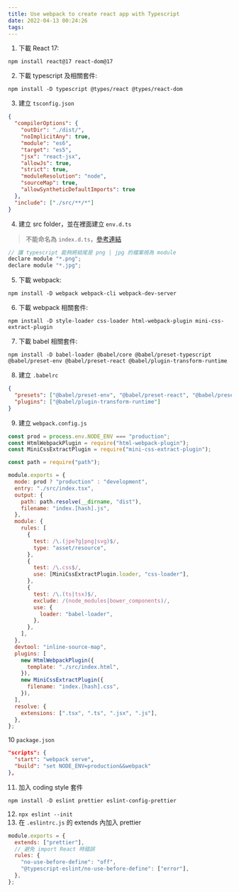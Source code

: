 ```yaml
---
title: Use webpack to create react app with Typescript
date: 2022-04-13 00:24:26
tags:
---
```

1. 下載 React 17: 
```
npm install react@17 react-dom@17
```
2. 下載 typescript 及相關套件: 
```
npm install -D typescript @types/react @types/react-dom
```
3. 建立 `tsconfig.json`
```json
{
  "compilerOptions": {
    "outDir": "./dist/",
    "noImplicitAny": true,
    "module": "es6",
    "target": "es5",
    "jsx": "react-jsx",
    "allowJs": true,
    "strict": true,
    "moduleResolution": "node",
    "sourceMap": true,
    "allowSyntheticDefaultImports": true
  },
  "include": ["./src/**/*"]
}
```
4. 建立 src folder，並在裡面建立 `env.d.ts`

> 不能命名為 `index.d.ts`，[參考連結](https://stackoverflow.com/questions/52759220/importing-images-in-typescript-react-cannot-find-module)

```js
// 讓 typescript 能夠將結尾是 png | jpg 的檔案視為 module
declare module "*.png";
declare module "*.jpg";
```
5. 下載 webpack: 
```
npm install -D webpack webpack-cli webpack-dev-server
```
6. 下載 webpack 相關套件: 
```
npm install -D style-loader css-loader html-webpack-plugin mini-css-extract-plugin
```
7. 下載 babel 相關套件: 
```
npm install -D babel-loader @babel/core @babel/preset-typescript @babel/preset-env @babel/preset-react @babel/plugin-transform-runtime
```
8. 建立 `.babelrc`
```json
{
  "presets": ["@babel/preset-env", "@babel/preset-react", "@babel/preset-typescript"],
  "plugins": ["@babel/plugin-transform-runtime"]
}
```
9. 建立 `webpack.config.js`
```js
const prod = process.env.NODE_ENV === "production";
const HtmlWebpackPlugin = require("html-webpack-plugin");
const MiniCssExtractPlugin = require("mini-css-extract-plugin");

const path = require("path");

module.exports = {
  mode: prod ? "production" : "development",
  entry: "./src/index.tsx",
  output: {
    path: path.resolve(__dirname, "dist"),
    filename: "index.[hash].js",
  },
  module: {
    rules: [
      {
        test: /\.(jpe?g|png|svg)$/,
        type: "asset/resource",
      },
      {
        test: /\.css$/,
        use: [MiniCssExtractPlugin.loader, "css-loader"],
      },
      {
        test: /\.(ts|tsx)$/,
        exclude: /(node_modules|bower_components)/,
        use: {
          loader: "babel-loader",
        },
      },
    ],
  },
  devtool: "inline-source-map",
  plugins: [
    new HtmlWebpackPlugin({
      template: "./src/index.html",
    }),
    new MiniCssExtractPlugin({
      filename: "index.[hash].css",
    }),
  ],
  resolve: {
    extensions: [".tsx", ".ts", ".jsx", ".js"],
  },
};
```
10 `package.json`
```json
"scripts": {
  "start": "webpack serve",
  "build": "set NODE_ENV=production&&webpack"
},
```
11. 加入 coding style 套件
```
npm install -D eslint prettier eslint-config-prettier
```
12. `npx eslint --init`
13. 在 `.eslintrc.js` 的 extends 內加入 prettier
```js
module.exports = {
  extends: ["prettier"],
  // 避免 import React 時錯誤
  rules: {
    "no-use-before-define": "off",
    "@typescript-eslint/no-use-before-define": ["error"],
  },
};
```